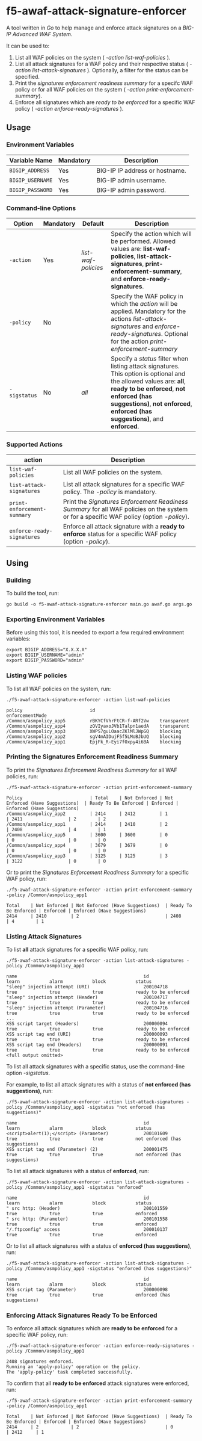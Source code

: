 # f5-awaf-attack-signature-enforcer

A tool written in *Go* to help manage and enforce attack signatures on a *BIG-IP Advanced WAF System*. 

It can be used to:

1. List all WAF policies on the system ( *-action list-waf-policies* ). 
2. List all attack signatures for a WAF policy and their respective status ( *-action list-attack-signatures* ). Optionally, a filter for the status can be specified. 
3. Print the *signatures enforcement readiness summary* for a specifc WAF policy or for all WAF policies on the system ( *-action print-enforcement-summary*).
4. Enforce all signatures which are *ready to be enforced* for a specific WAF policy ( *-action enforce-ready-signatures* ).

## Usage 

### Environment Variables

|  Variable Name  | Mandatory |          Description            |
|-----------------|-----------|---------------------------------|
| `BIGIP_ADDRESS` |    Yes    | BIG-IP IP address or hostname.   |
| `BIGIP_USERNAME`|    Yes    | BIG-IP admin username.           |
| `BIGIP_PASSWORD`|    Yes    | BIG-IP admin password.           |

### Command-line Options

|    Option   | Mandatory |        Default       |         Description            |
|-------------|-----------|----------------------|--------------------------------|
| `-action`   |    Yes    | *list-waf-policies*  | Specify the action which will be performed. Allowed values are: **list-waf-policies**, **list-attack-signatures**, **print-enforcement-summary**, and **enforce-ready-signatures**. |
| `-policy`   |    No     |                      | Specify the WAF policy in which the *action* will be applied. Mandatory for the actions *list-attack-signatures* and *enforce-ready-signatures*. Optional for the action *print-enforcement-summary* |
| `-sigstatus`|    No     |        *all*         |Specify a *status* filter when listing attack signatures. This option is optional and the allowed values are: **all**, **ready to be enforced**, **not enforced (has suggestions)**, **not enforced**, **enforced (has suggestions)**, and **enforced**. |

### Supported Actions

|            action          |         Description            |
|----------------------------|--------------------------------|
| `list-waf-policies`        | List all WAF policies on the system. |
| `list-attack-signatures`   | List all attack signatures for a specific WAF policy. The *-policy* is mandatory. |
| `print-enforcement-summary`| Print the *Signatures Enforcement Readiness Summary* for all WAF policies on the system or for a specific WAF policy (option *-policy*). |
| `enforce-ready-signatures` | Enforce all attack signature with a **ready to enforce** status for a specific WAF policy (option *-policy*).|

## Using

### Building

To build the tool, run:

```
go build -o f5-awaf-attack-signature-enforcer main.go awaf.go args.go
```

### Exporting Environment Variables

Before using this tool, it is needed to export a few required environment variables:

```
export BIGIP_ADDRESS="X.X.X.X"
export BIGIP_USERNAME="admin"
export BIGIP_PASSWORD="admin"
```

### Listing WAF policies

To list all WAF policies on the system, run:

```
./f5-awaf-attack-signature-enforcer -action list-waf-policies
```
```
policy                         id                        enforcementMode     
/Common/asmpolicy_app5         rBKYCfVhrFtCR-f-ARf2Vw    transparent         
/Common/asmpolicy_app4         zOVIyaxoJVb1Talpn1aedA    transparent         
/Common/asmpolicy_app3         XWPS7guLOaacZKlMlJWpGQ    blocking            
/Common/asmpolicy_app2         sgV4mAIDujF5f5LMoBJbUQ    blocking            
/Common/asmpolicy_app1         EpjFk_R-Eyi7fOxpy4i6BA    blocking                      
```

### Printing the Signatures Enforcement Readiness Summary

To print the *Signatures Enforcement Readiness Summary* for all WAF policies, run:

```
./f5-awaf-attack-signature-enforcer -action print-enforcement-summary
```
```
Policy                         | Total    | Not Enforced | Not Enforced (Have Suggestions)  | Ready To Be Enforced | Enforced | Enforced (Have Suggestions)   
/Common/asmpolicy_app2         | 2414     | 2412         | 1                                | 2411                 | 2        | 2                             
/Common/asmpolicy_app1         | 2414     | 2410         | 2                                | 2408                 | 4        | 1                             
/Common/asmpolicy_app5         | 3600     | 3600         | 0                                | 0                    | 0        | 0                             
/Common/asmpolicy_app4         | 3679     | 3679         | 0                                | 0                    | 0        | 0                             
/Common/asmpolicy_app3         | 3125     | 3125         | 3                                | 3122                 | 0        | 0                                                          
```

Or to print the *Signatures Enforcement Readiness Summary* for a specific WAF policy, run:

```
./f5-awaf-attack-signature-enforcer -action print-enforcement-summary -policy /Common/asmpolicy_app1
```
```
Total    | Not Enforced | Not Enforced (Have Suggestions)  | Ready To Be Enforced | Enforced | Enforced (Have Suggestions)   
2414     | 2410         | 2                                | 2408                 | 4        | 1                               
```

### Listing Attack Signatures

To list **all** attack signatures for a specific WAF policy, run: 

```
./f5-awaf-attack-signature-enforcer -action list-attack-signatures -policy /Common/asmpolicy_app1 
```
```
name                                               id                   learn           alarm           block           status                   
"sleep" injection attempt (URI)                    200104718            true            true            true            ready to be enforced     
"sleep" injection attempt (Header)                 200104717            true            true            true            ready to be enforced     
"sleep" injection attempt (Parameter)              200104716            true            true            true            ready to be enforced
...
XSS script target (Headers)                        200000094            true            true            true            ready to be enforced     
XSS script tag end (URI)                           200000093            true            true            true            ready to be enforced     
XSS script tag end (Headers)                       200000091            true            true            true            ready to be enforced     
<full output omitted>
```

To list all attack signatures with a specific status, use the command-line option *-sigstatus*. 

For example, to list all attack signatures with a status of **not enforced (has suggestions)**, run:

```
./f5-awaf-attack-signature-enforcer -action list-attack-signatures -policy /Common/asmpolicy_app1 -sigstatus "not enforced (has suggestions)"
```
```
name                                               id                   learn           alarm           block           status                   
<script>alert(1);</script> (Parameter)             200101609            true            true            true            not enforced (has suggestions)
XSS script tag end (Parameter) (2)                 200001475            true            true            true            not enforced (has suggestions)
```

To list all attack signatures with a status of **enforced**, run:

```
./f5-awaf-attack-signature-enforcer -action list-attack-signatures -policy /Common/asmpolicy_app1 -sigstatus "enforced"
```
```                  
name                                               id                   learn           alarm           block           status                   
" src http: (Header)                               200101559            true            true            true            enforced                 
" src http: (Parameter)                            200101558            true            true            true            enforced                 
"/.ftpconfig" access                               200010137            true            true            true            enforced              
```

Or to list all attack signatures with a status of **enforced (has suggestions)**, run:

```
./f5-awaf-attack-signature-enforcer -action list-attack-signatures -policy /Common/asmpolicy_app1 -sigstatus "enforced (has suggestions)"
```
```
name                                               id                   learn           alarm           block           status                   
XSS script tag (Parameter)                         200000098            true            true            true            enforced (has suggestions)
```

### Enforcing Attack Signatures Ready To be Enforced

To enforce all attack signatures which are **ready to be enforced** for a specific WAF policy, run:

```
./f5-awaf-attack-signature-enforcer -action enforce-ready-signatures -policy /Common/asmpolicy_app1
```
```
2408 signatures enforced.
Running an 'apply-policy' operation on the policy.
The 'apply-policy' task completed successfully.
```

To confirm that all **ready to be enforced** attack signatures were enforced, run:

```
./f5-awaf-attack-signature-enforcer -action print-enforcement-summary -policy /Common/asmpolicy_app1
```
```
Total    | Not Enforced | Not Enforced (Have Suggestions)  | Ready To Be Enforced | Enforced | Enforced (Have Suggestions)   
2414     | 2            | 2                                | 0                    | 2412     | 1                                               
```

